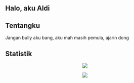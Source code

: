 ## Halo, aku Aldi

## Tentangku

Jangan bully aku bang, aku mah masih pemula, ajarin dong

## Statistik

<p align="center">
<img src="https://github-readme-stats.vercel.app/api?username=zanuaraldi&show_icons=true&theme=midnight-purple">
</p>

<p align="center">
<img src="https://github-readme-streak-stats.herokuapp.com/?user=zanuaraldi&theme=midnight-purple&hide_border=false">
</p>